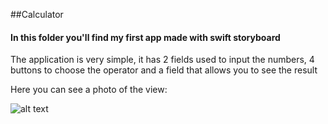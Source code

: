 ##Calculator
#### In this folder you'll find my first app made with swift storyboard

The application is very simple, it has 2 fields used to input the numbers, 4 buttons to choose the operator and a field that allows you to see the result

Here you can see a photo of the view:

![alt text](https://github.com/Steefy17/SwiftProgettiXcode/blob/main/Schermata%202022-06-23%20alle%2016.00.24.png)
